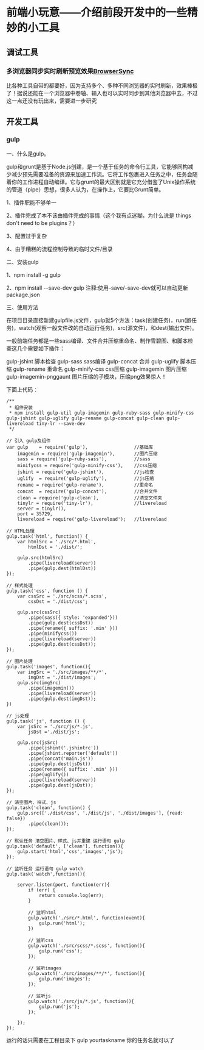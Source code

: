 # 前端小玩意——介绍前段开发中的一些精妙的小工具

## 调试工具

### 多浏览器同步实时刷新预览效果[BrowserSync](http://www.browsersync.io/)
比各种工具自带的都要好，因为支持多个、多种不同浏览器的实时刷新，效果棒极了！据说还能在一个浏览器中卷轴、输入也可以实时同步到其他浏览器中去，不过这一点还没有玩出来，需要进一步研究


## 开发工具
### gulp

一、什么是gulp。

 gulp和grunt是基于Node.js创建，是一个基于任务的命令行工具，它能够同构减少减少预先需要准备的资源来加速工作流。它将工作包裹进入任务之中，任务会随着你的工作进程自动编译。它与grunt的最大区别就是它充分借鉴了Unix操作系统的管道（pipe）思想，很多人认为，在操作上，它要比Grunt简单。

1、插件职能不够单一



2、插件完成了本不该由插件完成的事情（这个我有点迷糊，为什么说是 things don't need to be plugins？）



3、配置过于复杂



4、由于糟糕的流程控制导致的临时文件/目录



二、安装gulp

1、npm install -g gulp



2、npm install --save-dev gulp 注释:使用–save/–save-dev就可以自动更新package.json



三、使用方法

在项目目录直接新建gulpfile.js文件，gulp就5个方法：task(创建任务)，run(跑任务)，watch(观察一般文件改的自动运行任务)，src(源文件)，和dest(输出文件)。

一般前端任务都是一些sass编译、文件合并压缩重命名、制作雪碧图、和脚本检查这几个需要如下插件：

gulp-jshint     脚本检查
gulp-sass       sass编译
gulp-concat     合并
gulp-uglify     脚本压缩
gulp-rename     重命名
gulp-minify-css css压缩
gulp-imagemin   图片压缩
gulp-imagemin-pnggaunt 图片压缩的子模块，压缩png效果惊人！

下面上代码：


	/**
	 * 组件安装
	 * npm install gulp-util gulp-imagemin gulp-ruby-sass gulp-minify-css gulp-jshint gulp-uglify gulp-rename gulp-concat gulp-clean gulp-livereload tiny-lr --save-dev
	 */
	
	// 引入 gulp及组件
	var gulp    = require('gulp'),                 //基础库
	    imagemin = require('gulp-imagemin'),       //图片压缩
	    sass = require('gulp-ruby-sass'),          //sass
	    minifycss = require('gulp-minify-css'),    //css压缩
	    jshint = require('gulp-jshint'),           //js检查
	    uglify  = require('gulp-uglify'),          //js压缩
	    rename = require('gulp-rename'),           //重命名
	    concat  = require('gulp-concat'),          //合并文件
	    clean = require('gulp-clean'),             //清空文件夹
	    tinylr = require('tiny-lr'),               //livereload
	    server = tinylr(),
	    port = 35729,
	    livereload = require('gulp-livereload');   //livereload
	
	// HTML处理
	gulp.task('html', function() {
	    var htmlSrc = './src/*.html',
	        htmlDst = './dist/';
	
	    gulp.src(htmlSrc)
	        .pipe(livereload(server))
	        .pipe(gulp.dest(htmlDst))
	});
	
	// 样式处理
	gulp.task('css', function () {
	    var cssSrc = './src/scss/*.scss',
	        cssDst = './dist/css';
	
	    gulp.src(cssSrc)
	        .pipe(sass({ style: 'expanded'}))
	        .pipe(gulp.dest(cssDst))
	        .pipe(rename({ suffix: '.min' }))
	        .pipe(minifycss())
	        .pipe(livereload(server))
	        .pipe(gulp.dest(cssDst));
	});
	
	// 图片处理
	gulp.task('images', function(){
	    var imgSrc = './src/images/**/*',
	        imgDst = './dist/images';
	    gulp.src(imgSrc)
	        .pipe(imagemin())
	        .pipe(livereload(server))
	        .pipe(gulp.dest(imgDst));
	})
	
	// js处理
	gulp.task('js', function () {
	    var jsSrc = './src/js/*.js',
	        jsDst ='./dist/js';
	
	    gulp.src(jsSrc)
	        .pipe(jshint('.jshintrc'))
	        .pipe(jshint.reporter('default'))
	        .pipe(concat('main.js'))
	        .pipe(gulp.dest(jsDst))
	        .pipe(rename({ suffix: '.min' }))
	        .pipe(uglify())
	        .pipe(livereload(server))
	        .pipe(gulp.dest(jsDst));
	});
	
	// 清空图片、样式、js
	gulp.task('clean', function() {
	    gulp.src(['./dist/css', './dist/js', './dist/images'], {read: false})
	        .pipe(clean());
	});
	
	// 默认任务 清空图片、样式、js并重建 运行语句 gulp
	gulp.task('default', ['clean'], function(){
	    gulp.start('html','css','images','js');
	});
	
	// 监听任务 运行语句 gulp watch
	gulp.task('watch',function(){
	
	    server.listen(port, function(err){
	        if (err) {
	            return console.log(err);
	        }
	
	        // 监听html
	        gulp.watch('./src/*.html', function(event){
	            gulp.run('html');
	        })
	
	        // 监听css
	        gulp.watch('./src/scss/*.scss', function(){
	            gulp.run('css');
	        });
	
	        // 监听images
	        gulp.watch('./src/images/**/*', function(){
	            gulp.run('images');
	        });
	
	        // 监听js
	        gulp.watch('./src/js/*.js', function(){
	            gulp.run('js');
	        });
	
	    });
	});

运行的话只需要在工程目录下 gulp yourtaskname  你的任务名就可以了